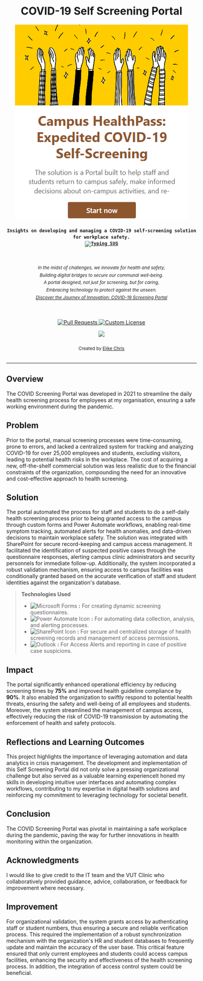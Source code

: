 <div align="center">
  <h1>COVID-19 Self Screening Portal</h1>
</div>

<p align="center">
  <!-- COVID-19 Self Screening Portal Image -->
  <a href="LINK_TO_MORE_INFO">
    <img src="https://github.com/TheExpertApprentice/Covid-Screening-Portal/blob/main/images/portal%20image2.PNG" alt="COVID-19 Self Screening Portal Screenshot">
  </a>
</p>

<div align="center">
 <b><code>Insights on developing and managing a COVID-19 self-screening solution for workplace safety.</code></b>
</div>

<div align="center">
 <b><code><a href="https://git.io/typing-svg"><img src="https://readme-typing-svg.demolab.com?font=Fira+Code&size=25&pause=1000&color=F39835F0&background=FFE66F00&vCenter=true&random=false&width=435&lines=+Stay+Safe,+Keep+Screening!" alt="Typing SVG" /></a></code></b>
</div>
<br>

<br>

<p align="center">
  <sup>
    <i>
      In the midst of challenges, we innovate for health and safety,<br>
      Building digital bridges to secure our communal well-being.<br>
      A portal designed, not just for screening, but for caring,<br>
      Embracing technology to protect against the unseen.<br>
      <a href="LINK_TO_PROJECT_STORY_OR_REFERENCE">Discover the Journey of Innovation: COVID-19 Screening Portal</a>
    </i>
  </sup>
</p>

<br>

<p align="center">
  <a href="LINK_TO_CONTRIBUTE">
    <img src="https://img.shields.io/badge/PRs-welcome-brightgreen.svg?longCache=true" alt="Pull Requests">
  </a>
  <a href="LINK_TO_LICENSE">
    <img src="https://img.shields.io/badge/License-CUSTOM-lightgrey.svg?longCache=true" alt="Custom License">
  </a>
</p>

<p align="center">
  <!-- Social Media or Contact Links, if any -->
  <a href="https://www.linkedin.com/in/cnejike">
    <img src="https://img.shields.io/badge/LinkedIn-cnejike-blue?style=social&logo=linkedin">
</a>
</p>

<div align="center">
  <sub>Created by
  <a href="LINK_TO_CREATOR_PROFILE">Ejike Chris</a>
</div>

<br>

****



## Overview

The COVID Screening Portal was developed in 2021 to streamline the daily health screening process for employees at my organisation, ensuring a safe working environment during the pandemic.

## Problem

Prior to the portal, manual screening processes were time-consuming, prone to errors, and lacked a centralized system for tracking and analyzing COVID-19 for over 25,000 employees and students, excluding visitors, leading to potential health risks in the workplace. The cost of acquiring a new, off-the-shelf commercial solution was less realistic due to the financial constraints of the organization, compounding the need for an innovative and cost-effective approach to health screening.

## Solution

The portal automated the process for staff and students to do a self-daily health screening process prior to being granted access to the campus through custom forms and Power Automate workflows, enabling real-time symptom tracking, automated alerts for health anomalies, and data-driven decisions to maintain workplace safety. The solution was integrated with SharePoint for secure record-keeping and campus access management. It facilitated the identification of suspected positive cases through the questionnaire responses, alerting campus clinic administrators and security personnels for immediate follow-up. Additionally, the system incorporated a robust validation mechanism, ensuring access to campus facilities was conditionally granted based on the accurate verification of staff and student identities against the organization's database.

> **Technologies Used**
>
> - ![Microsoft Forms](https://img.shields.io/badge/Microsoft%20Forms-0078D4?style=for-the-badge&logo=microsoftforms&logoColor=white) **:** For creating dynamic screening questionnaires.
> - ![Power Automate Icon](https://img.shields.io/badge/Power%20Automate-0066FF?style=for-the-badge&logo=powerautomate&logoColor=white) **:** For automating data collection, analysis, and alerting processes.
> - ![SharePoint Icon](https://img.shields.io/badge/SharePoint-0078D4?style=for-the-badge&logo=microsoftsharepoint&logoColor=white) **:** For secure and centralized storage of health screening records and management of access permissions.
> - ![Outlook](https://img.shields.io/badge/Outlook-0078D4?style=for-the-badge&logo=microsoftoutlook&logoColor=white) **:** For Access Alerts and reporting in case of positive case suspicions.

## Impact

The portal significantly enhanced operational efficiency by reducing screening times by **75%** and improved health guideline compliance by **90%**. It also enabled the organization to swiftly respond to potential health threats, ensuring the safety and well-being of all employees and students. Moreover, the system streamlined the management of campus access, effectively reducing the risk of COVID-19 transmission by automating the enforcement of health and safety protocols.

## Reflections and Learning Outcomes

This project highlights the importance of leveraging automation and data analytics in crisis management. The development and implementation of this Self Screening Portal did not only solve a pressing organizational challenge but also served as a valuable learning experienceIt honed my skills in developing intuitive user interfaces and automating complex workflows, contributing to my expertise in digital health solutions and reinforcing my commitment to leveraging technology for societal benefit.

## Conclusion

The COVID Screening Portal was pivotal in maintaining a safe workplace during the pandemic, paving the way for further innovations in health monitoring within the organization.

## Acknowledgments

I would like to give credit to the IT team and the VUT Clinic who collaboratively provided guidance, advice, collaboration, or feedback for improvement where necessary.

## Improvement

For organizational validation, the system grants access by authenticating staff or student numbers, thus ensuring a secure and reliable verification process. This required the implementation of a robust synchronization mechanism with the organization's HR and student databases to frequently update and maintain the accuracy of the user base. This critical feature ensured that only current employees and students could access campus facilities, enhancing the security and effectiveness of the health screening process. In addition, the integration of access control system could be beneficial.

